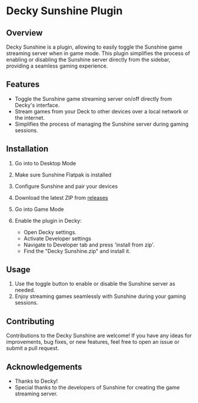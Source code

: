# Decky Sunshine Plugin

## Overview

Decky Sunshine is a plugin, allowing to easily toggle the Sunshine game streaming server when in game mode. This plugin simplifies the process of enabling or disabling the Sunshine server directly from the sidebar, providing a seamless gaming experience.

## Features

- Toggle the Sunshine game streaming server on/off directly from Decky's interface.
- Stream games from your Deck to other devices over a local network or the internet.
- Simplifies the process of managing the Sunshine server during gaming sessions.

## Installation
1. Go into to Desktop Mode

2. Make sure Sunshine Flatpak is installed

3. Configure Sunshine and pair your devices

4. Download the latest ZIP from [releases](https://github.com/s0t7x/decky-sunshine/tags)

5. Go into Game Mode

6. Enable the plugin in Decky:
   - Open Decky settings.
   - Activate Developer settings
   - Navigate to Developer tab and press 'install from zip'.
   - Find the "Decky Sunshine.zip" and install it.

## Usage
1. Use the toggle button to enable or disable the Sunshine server as needed.
2. Enjoy streaming games seamlessly with Sunshine during your gaming sessions.

## Contributing

Contributions to the Decky Sunshine are welcome! If you have any ideas for improvements, bug fixes, or new features, feel free to open an issue or submit a pull request.

## Acknowledgements

- Thanks to Decky!
- Special thanks to the developers of Sunshine for creating the game streaming server.
